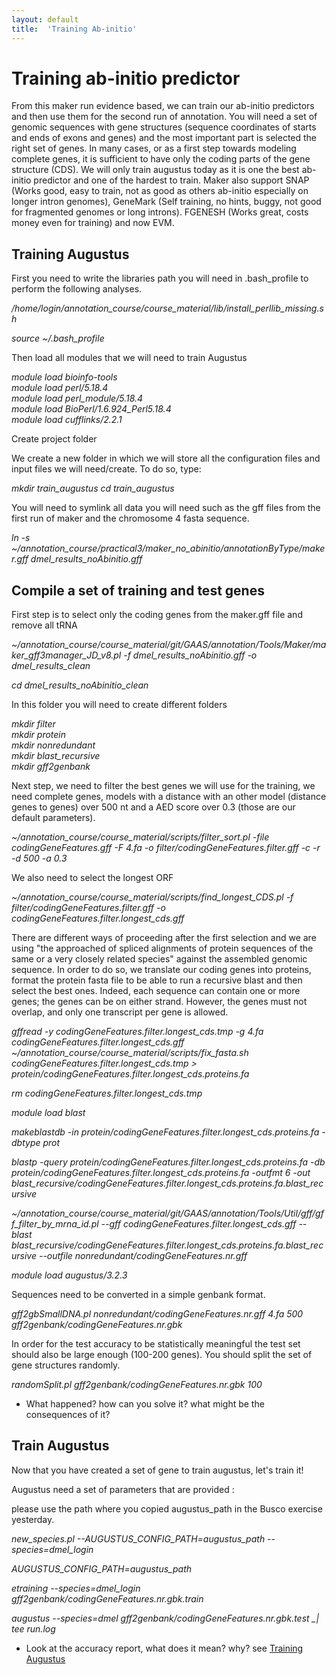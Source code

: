```yaml
---
layout: default
title:  'Training Ab-initio'
---
```


# Training ab-initio predictor

From this maker run evidence based, we can train our ab-initio predictors and then use them for the second run of annotation. 
You will need a set of genomic sequences with gene structures (sequence coordinates of starts and ends of exons and genes) and the most important part is selected the right set of genes. 
In many cases, or as a first step towards modeling complete genes, it is sufficient to have only the coding parts of the gene structure (CDS).
We will only train augustus today as it is one the best ab-initio predictor and one of the hardest to train.
Maker also support SNAP (Works good, easy to train, not as good as others ab-initio especially on longer intron genomes), GeneMark (Self training, no hints, buggy, not good for fragmented genomes or long introns).
FGENESH (Works great, costs money even for training) and now EVM.


## Training Augustus

First you need to write the libraries path you will need in .bash_profile to perform the following analyses.

*/home/login/annotation_course/course_material/lib/install_perllib_missing.sh*

*source ~/.bash_profile*

Then load all modules that we will need to train Augustus

*module load bioinfo-tools   
module load perl/5.18.4  
module load perl_module/5.18.4  
module load BioPerl/1.6.924_Perl5.18.4   
module load cufflinks/2.2.1*

Create project folder

We create a new folder in which we will store all the configuration files and input files we will need/create. To do so, type:

*mkdir train_augustus
cd train_augustus*

You will need to symlink all data you will need such as the gff files from the first run of maker and the chromosome 4 fasta sequence.

*ln -s ~/annotation_course/practical3/maker_no_abinitio/annotationByType/maker.gff dmel_results_noAbinitio.gff*

## Compile a set of training and test genes

First step is to select only the coding genes from the maker.gff file and remove all tRNA

*~/annotation_course/course_material/git/GAAS/annotation/Tools/Maker/maker_gff3manager_JD_v8.pl -f dmel_results_noAbinitio.gff -o dmel_results_clean*

*cd dmel_results_noAbinitio_clean*

In this folder you will need to create different folders

*mkdir filter  
mkdir protein  
mkdir nonredundant  
mkdir blast_recursive  
mkdir gff2genbank*  

Next step, we need to filter the best genes we will use for the training, we need complete genes, models with a distance with an other model (distance genes to genes) over 500 nt and a AED score over 0.3 (those are our default parameters).

*~/annotation_course/course_material/scripts/filter_sort.pl -file codingGeneFeatures.gff -F 4.fa -o filter/codingGeneFeatures.filter.gff -c -r -d 500 -a 0.3*

We also need to select the longest ORF

*~/annotation_course/course_material/scripts/find_longest_CDS.pl -f filter/codingGeneFeatures.filter.gff -o codingGeneFeatures.filter.longest_cds.gff*

There are different ways of proceeding after the first selection and we are using "the approached of spliced alignments of protein sequences of the same or a very closely related species" against the assembled genomic sequence.
In order to do so, we translate our coding genes into proteins, format the protein fasta file to be able to run a recursive blast and then select the best ones.
Indeed, each sequence can contain one or more genes; the genes can be on either strand. However, the genes must not overlap, and only one transcript per gene is allowed.

*gffread -y codingGeneFeatures.filter.longest_cds.tmp -g 4.fa codingGeneFeatures.filter.longest_cds.gff  
~/annotation_course/course_material/scripts/fix_fasta.sh codingGeneFeatures.filter.longest_cds.tmp > protein/codingGeneFeatures.filter.longest_cds.proteins.fa*  

*rm codingGeneFeatures.filter.longest_cds.tmp*

*module load blast*  

*makeblastdb -in protein/codingGeneFeatures.filter.longest_cds.proteins.fa -dbtype prot*  

*blastp -query protein/codingGeneFeatures.filter.longest_cds.proteins.fa -db protein/codingGeneFeatures.filter.longest_cds.proteins.fa -outfmt 6 -out blast_recursive/codingGeneFeatures.filter.longest_cds.proteins.fa.blast_recursive*

*~/annotation_course/course_material/git/GAAS/annotation/Tools/Util/gff/gff_filter_by_mrna_id.pl --gff codingGeneFeatures.filter.longest_cds.gff --blast blast_recursive/codingGeneFeatures.filter.longest_cds.proteins.fa.blast_recursive --outfile nonredundant/codingGeneFeatures.nr.gff*

*module load augustus/3.2.3*

Sequences need to be converted in a simple genbank format.

*gff2gbSmallDNA.pl nonredundant/codingGeneFeatures.nr.gff 4.fa 500 gff2genbank/codingGeneFeatures.nr.gbk*

In order for the test accuracy to be statistically meaningful the test set should also be large enough (100-200 genes). 
You should split the set of gene structures randomly.

*randomSplit.pl gff2genbank/codingGeneFeatures.nr.gbk 100*

- What happened? how can you solve it? what might be the consequences of it? 


## Train Augustus

Now that you have created a set of gene to train augustus, let's train it!

Augustus need a set of parameters that are provided :

please use the path where you copied augustus_path in the Busco exercise yesterday.

*new_species.pl --AUGUSTUS_CONFIG_PATH=augustus_path --species=dmel_login*

*AUGUSTUS_CONFIG_PATH=augustus_path*

*etraining --species=dmel_login gff2genbank/codingGeneFeatures.nr.gbk.train* 

*augustus --species=dmel gff2genbank/codingGeneFeatures.nr.gbk.test _| tee run.log* 

- Look at the accuracy report, what does it mean? why? see [Training Augustus](http://www.vcru.wisc.edu/simonlab/bioinformatics/programs/augustus/docs/tutorial2015/training.html)

